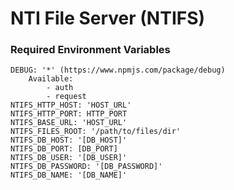 # NTI File Server (NTIFS)

### Required Environment Variables

```
DEBUG: '*' (https://www.npmjs.com/package/debug)
    Available:
        - auth
        - request
NTIFS_HTTP_HOST: 'HOST_URL'
NTIFS_HTTP_PORT: HTTP_PORT
NTIFS_BASE_URL: 'HOST_URL'
NTIFS_FILES_ROOT: '/path/to/files/dir'
NTIFS_DB_HOST: '[DB_HOST]'
NTIFS_DB_PORT: [DB_PORT]
NTIFS_DB_USER: '[DB_USER]'
NTIFS_DB_PASSWORD: '[DB_PASSWORD]'
NTIFS_DB_NAME: '[DB_NAME]'
```